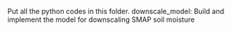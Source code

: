 Put all the python codes in this folder.
downscale_model: Build and implement the model for downscaling SMAP soil moisture
